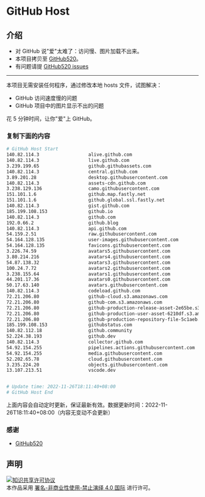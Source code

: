 # GitHub Host
## 介绍
- 对 GitHub 说"爱"太难了：访问慢、图片加载不出来。
- 本项目拷贝至 [GitHub520](https://github.com/521xueweihan/GitHub520)。
- 有问题请提 [GitHub520 issues](https://github.com/521xueweihan/GitHub520/issues/new)

---

本项目无需安装任何程序，通过修改本地 hosts 文件，试图解决：
- GitHub 访问速度慢的问题
- GitHub 项目中的图片显示不出的问题

花 5 分钟时间，让你"爱"上 GitHub。

### 复制下面的内容
```bash
# GitHub Host Start
140.82.114.3                  alive.github.com
140.82.114.3                  live.github.com
3.239.199.65                  github.githubassets.com
140.82.114.3                  central.github.com
3.89.201.28                   desktop.githubusercontent.com
140.82.114.3                  assets-cdn.github.com
3.238.129.136                 camo.githubusercontent.com
151.101.1.6                   github.map.fastly.net
151.101.1.6                   github.global.ssl.fastly.net
140.82.114.3                  gist.github.com
185.199.108.153               github.io
140.82.114.3                  github.com
192.0.66.2                    github.blog
140.82.114.3                  api.github.com
54.159.2.51                   raw.githubusercontent.com
54.164.128.135                user-images.githubusercontent.com
54.164.128.135                favicons.githubusercontent.com
3.226.74.59                   avatars5.githubusercontent.com
3.80.214.216                  avatars4.githubusercontent.com
54.87.138.32                  avatars3.githubusercontent.com
100.24.7.72                   avatars2.githubusercontent.com
3.238.155.64                  avatars1.githubusercontent.com
44.201.17.36                  avatars0.githubusercontent.com
50.17.63.140                  avatars.githubusercontent.com
140.82.114.3                  codeload.github.com
72.21.206.80                  github-cloud.s3.amazonaws.com
72.21.206.80                  github-com.s3.amazonaws.com
72.21.206.80                  github-production-release-asset-2e65be.s3.amazonaws.com
72.21.206.80                  github-production-user-asset-6210df.s3.amazonaws.com
72.21.206.80                  github-production-repository-file-5c1aeb.s3.amazonaws.com
185.199.108.153               githubstatus.com
140.82.112.18                 github.community
52.224.38.193                 github.dev
140.82.114.3                  collector.github.com
54.92.154.255                 pipelines.actions.githubusercontent.com
54.92.154.255                 media.githubusercontent.com
52.202.65.78                  cloud.githubusercontent.com
3.235.224.20                  objects.githubusercontent.com
13.107.213.51                 vscode.dev


# Update time: 2022-11-26T18:11:40+08:00
# GitHub Host End

```
上面内容会自动定时更新，保证最新有效。数据更新时间：2022-11-26T18:11:40+08:00（内容无变动不会更新）

### 感谢

- [GitHub520](https://github.com/521xueweihan/GitHub520)

## 声明
<a rel="license" href="https://creativecommons.org/licenses/by-nc-nd/4.0/deed.zh"><img alt="知识共享许可协议" style="border-width: 0" src="https://licensebuttons.net/l/by-nc-nd/4.0/88x31.png"></a><br>本作品采用 <a rel="license" href="https://creativecommons.org/licenses/by-nc-nd/4.0/deed.zh">署名-非商业性使用-禁止演绎 4.0 国际</a> 进行许可。